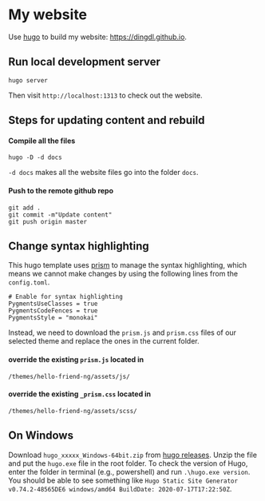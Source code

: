 # My website

Use [hugo](https://gohugo.io/) to build my website: https://dingdl.github.io.

## Run local development server
```
hugo server
```
Then visit `http://localhost:1313` to check out the website.

## Steps for updating content and rebuild
#### Compile all the files
```
hugo -D -d docs
```

`-d docs` makes all the website files go into the folder `docs`.  

#### Push to the remote github repo 
```
git add .
git commit -m"Update content"
git push origin master
```

## Change syntax highlighting
This hugo template uses [prism](https://prismjs.com/) to manage the syntax highlighting, which means we cannot make changes by using the following lines from the `config.toml`.
```
# Enable for syntax highlighting
PygmentsUseClasses = true
PygmentsCodeFences = true
PygmentsStyle = "monokai"
```
Instead, we need to download the `prism.js` and `prism.css` files of our selected theme and replace the ones in the current folder.
#### override the existing `prism.js` located in 
```
/themes/hello-friend-ng/assets/js/
```
#### override the existing `_prism.css` located in 
```
/themes/hello-friend-ng/assets/scss/
```

## On Windows
Download `hugo_xxxxx_Windows-64bit.zip` from [hugo releases](https://github.com/gohugoio/hugo/releases). Unzip the file and put the `hugo.exe` file in the root folder. To check the version of Hugo, enter the folder in terminal (e.g., powershell) and run `.\hugo.exe version`. You should be able to see something like `Hugo Static Site Generator v0.74.2-48565DE6 windows/amd64 BuildDate: 2020-07-17T17:22:50Z`.
